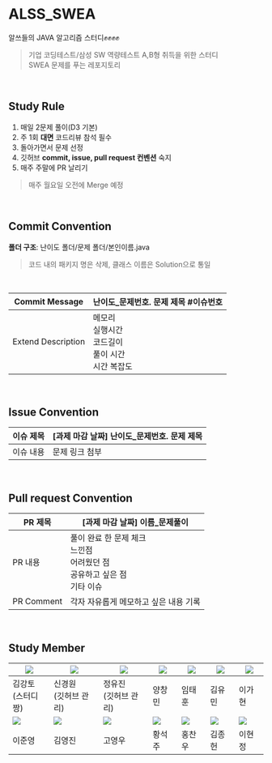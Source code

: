 # ALSS_SWEA

알쓰들의 JAVA 알고리즘 스터디✊✊✊✊

> 기업 코딩테스트/삼성 SW 역량테스트 A,B형 취득을 위한 스터디<br>
> SWEA 문제를 푸는 레포지토리


<br>

## Study Rule

1. 매일 2문제 풀이(D3 기본)
2. 주 1회 **대면** 코드리뷰 참석 필수
3. 돌아가면서 문제 선정
4. 깃허브 **commit, issue, pull request 컨벤션** 숙지
5. 매주 주말에 PR 날리기
> 매주 월요일 오전에 Merge 예정

<br>

## Commit Convention


**폴더 구조**: 난이도 폴더/문제 폴더/본인이름.java
> 코드 내의 패키지 명은 삭제, 클래스 이름은 Solution으로 통일

<br>

| Commit Message | 난이도_문제번호. 문제 제목 #이슈번호 |
| --- | --- |
| Extend Description | 메모리<br>실행시간<br>코드길이<br>풀이 시간<br>시간 복잡도 |


<br>

## Issue Convention



| 이슈 제목 | [과제 마감 날짜] 난이도_문제번호. 문제 제목 |
| --- | --- |
| 이슈 내용 | 문제 링크 첨부 |


<br>

## Pull request Convention


| PR 제목 | [과제 마감 날짜] 이름_문제풀이 |
| --- | --- |
| PR 내용 | 풀이 완료 한 문제 체크<br>느낀점<br>어려웠던 점<br>공유하고 싶은 점<br>기타 이슈|
| PR Comment | 각자 자유롭게 메모하고 싶은 내용 기록 |

<br>

## Study Member

|![](https://avatars.githubusercontent.com/Gangto326)|![](https://avatars.githubusercontent.com/kyungwonS928)|![](https://avatars.githubusercontent.com/jjuj99)|![](https://avatars.githubusercontent.com/ycm0926)|![](https://avatars.githubusercontent.com/TaeHoonIm)|![](https://avatars.githubusercontent.com/march0320)|![](https://avatars.githubusercontent.com/lgh9776)|
|---|---|---|---|---|---|---|
|김강토<br>(스터디짱)|신경원<br>(깃허브 관리)|정유진<br>(깃허브 관리)|양창민|임태훈|김유민|이가현|
|![](https://avatars.githubusercontent.com/lee-june-young)|![](https://avatars.githubusercontent.com/haochaen73)|![](https://avatars.githubusercontent.com/duddn2012)|![](https://avatars.githubusercontent.com/cheongmok)|![](https://avatars.githubusercontent.com/chanu48)|![](https://avatars.githubusercontent.com/Dreaming-J)|![](https://avatars.githubusercontent.com/howareyou2)|
|이준영|김영진|고영우|황석주|홍찬우|김종헌|이현정|

